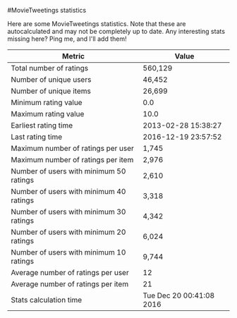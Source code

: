 #MovieTweetings statistics

Here are some MovieTweetings statistics. Note that these are autocalculated and may not be completely up to date. Any interesting stats missing here? Ping me, and I'll add them!

Metric | Value
--- | ---
Total number of ratings                 | 560,129
Number of unique users                  | 46,452
Number of unique items                  | 26,699
Minimum rating value                    | 0.0
Maximum rating value                    | 10.0
Earliest rating time                    | 2013-02-28 15:38:27
Last rating time                        | 2016-12-19 23:57:52
Maximum number of ratings per user      | 1,745
Maximum number of ratings per item      | 2,976
Number of users with minimum 50 ratings | 2,610
Number of users with minimum 40 ratings | 3,318
Number of users with minimum 30 ratings | 4,342
Number of users with minimum 20 ratings | 6,024
Number of users with minimum 10 ratings | 9,744
Average number of ratings per user      | 12
Average number of ratings per item      | 21
Stats calculation time                  | Tue Dec 20 00:41:08 2016

